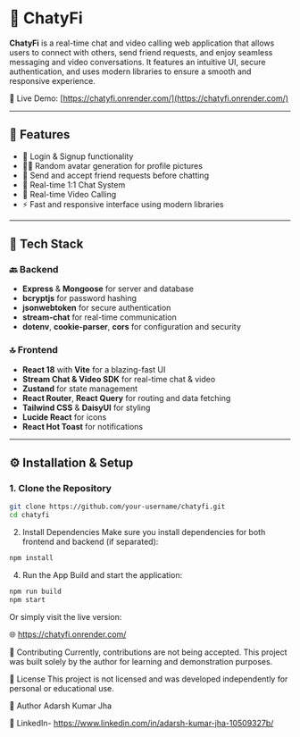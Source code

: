 # 💬 ChatyFi

**ChatyFi** is a real-time chat and video calling web application that allows users to connect with others, send friend requests, and enjoy seamless messaging and video conversations. It features an intuitive UI, secure authentication, and uses modern libraries to ensure a smooth and responsive experience.

🔗 Live Demo: [https://chatyfi.onrender.com/](https://chatyfi.onrender.com/)

---

## 🚀 Features

- 🔐 Login & Signup functionality
- 🧑‍🎨 Random avatar generation for profile pictures
- 🤝 Send and accept friend requests before chatting
- 💬 Real-time 1:1 Chat System
- 🎥 Real-time Video Calling
- ⚡ Fast and responsive interface using modern libraries

---

## 🧰 Tech Stack

### 🔙 Backend
- **Express** & **Mongoose** for server and database
- **bcryptjs** for password hashing
- **jsonwebtoken** for secure authentication
- **stream-chat** for real-time communication
- **dotenv**, **cookie-parser**, **cors** for configuration and security

### 🔝 Frontend
- **React 18** with **Vite** for a blazing-fast UI
- **Stream Chat & Video SDK** for real-time chat & video
- **Zustand** for state management
- **React Router**, **React Query** for routing and data fetching
- **Tailwind CSS** & **DaisyUI** for styling
- **Lucide React** for icons
- **React Hot Toast** for notifications

---

## ⚙️ Installation & Setup

### 1. Clone the Repository
```bash
git clone https://github.com/your-username/chatyfi.git
cd chatyfi
```

2. Install Dependencies
Make sure you install dependencies for both frontend and backend (if separated):
```bash
npm install
```
4. Run the App
Build and start the application:
```bash
npm run build
npm start
```
Or simply visit the live version:

🌐 https://chatyfi.onrender.com/

🤝 Contributing
Currently, contributions are not being accepted. This project was built solely by the author for learning and demonstration purposes.

📄 License
This project is not licensed and was developed independently for personal or educational use.

👤 Author
Adarsh Kumar Jha

🔗 LinkedIn- https://www.linkedin.com/in/adarsh-kumar-jha-10509327b/


